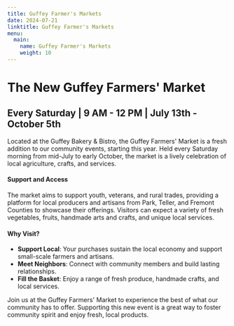 ```yaml
---
title: Guffey Farmer's Markets
date: 2024-07-21
linktitle: Guffey Farmer's Markets
menu:
  main:
    name: Guffey Farmer's Markets
    weight: 10
---
```


# The New Guffey Farmers' Market

## Every Saturday | 9 AM - 12 PM | July 13th - October 5th

Located at the Guffey Bakery & Bistro, the Guffey Farmers' Market is a fresh addition to our community events, starting this year. Held every Saturday morning from mid-July to early October, the market is a lively celebration of local agriculture, crafts, and services.

#### Support and Access

The market aims to support youth, veterans, and rural trades, providing a platform for local producers and artisans from Park, Teller, and Fremont Counties to showcase their offerings. Visitors can expect a variety of fresh vegetables, fruits, handmade arts and crafts, and unique local services.

#### Why Visit?

- **Support Local**: Your purchases sustain the local economy and support small-scale farmers and artisans.
- **Meet Neighbors**: Connect with community members and build lasting relationships.
- **Fill the Basket**: Enjoy a range of fresh produce, handmade crafts, and local services.

Join us at the Guffey Farmers' Market to experience the best of what our community has to offer. Supporting this new event is a great way to foster community spirit and enjoy fresh, local products.